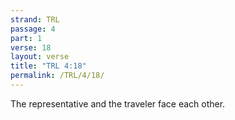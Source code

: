```yaml
---
strand: TRL
passage: 4
part: 1
verse: 18
layout: verse
title: "TRL 4:18"
permalink: /TRL/4/18/
---
```

The representative and the traveler face each other.
